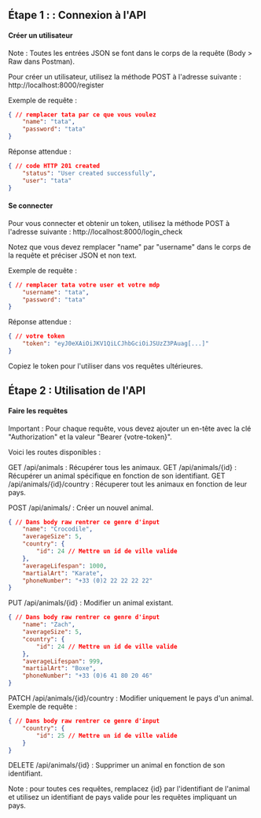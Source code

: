## Étape 1 : : Connexion à l'API

#### Créer un utilisateur 


Note : Toutes les entrées JSON se font dans le corps de la requête (Body > Raw dans Postman).

Pour créer un utilisateur, utilisez la méthode POST à l'adresse suivante : http://localhost:8000/register

Exemple de requête :

```json
{ // remplacer tata par ce que vous voulez
    "name": "tata",
    "password": "tata"
} 
```

Réponse attendue :

```json
{ // code HTTP 201 created
	"status": "User created successfully",
	"user": "tata"
}
```

#### Se connecter

Pour vous connecter et obtenir un token, utilisez la méthode POST à l'adresse suivante : http://localhost:8000/login_check

Notez que vous devez remplacer "name" par "username" dans le corps de la requête et préciser JSON et non text.

Exemple de requête :

```json
{ // remplacer tata votre user et votre mdp
    "username": "tata",
    "password": "tata"
} 
```

Réponse attendue : 

```json
{ // votre token 
	"token": "eyJ0eXAiOiJKV1QiLCJhbGciOiJSUzZ3PAuag[...]"
}
```

Copiez le token pour l'utiliser dans vos requêtes ultérieures.

## Étape 2 : Utilisation de l'API

#### Faire les requêtes

Important : Pour chaque requête, vous devez ajouter un en-tête avec la clé "Authorization" et la valeur "Bearer {votre-token}".

Voici les routes disponibles :

GET /api/animals : Récupérer tous les animaux.
GET /api/animals/{id} : Récupérer un animal spécifique en fonction de son identifiant.
GET /api/animals/{id}/country : Récuperer tout les animaux en fonction de leur pays.

POST /api/animals/ : Créer un nouvel animal.
```json 
{ // Dans body raw rentrer ce genre d'input 
    "name": "Crocodile",
    "averageSize": 5,
    "country": {
        "id": 24 // Mettre un id de ville valide
    },
    "averageLifespan": 1000,
    "martialArt": "Karate",
    "phoneNumber": "+33 (0)2 22 22 22 22"
}
```

PUT /api/animals/{id} : Modifier un animal existant.
```json
{ // Dans body raw rentrer ce genre d'input
    "name": "Zach",
    "averageSize": 5,
    "country": {
        "id": 24 // Mettre un id de ville valide
    },
    "averageLifespan": 999,
    "martialArt": "Boxe",
    "phoneNumber": "+33 (0)6 41 80 20 46"
}
```

PATCH /api/animals/{id}/country : Modifier uniquement le pays d'un animal.
Exemple de requête :
```json
{ // Dans body raw rentrer ce genre d'input
    "country": {
        "id": 25 // Mettre un id de ville valide
    }
}
```

DELETE /api/animals/{id} : Supprimer un animal en fonction de son identifiant.

Note : pour toutes ces requêtes, remplacez {id} par l'identifiant de l'animal et utilisez un identifiant de pays valide pour les requêtes impliquant un pays.